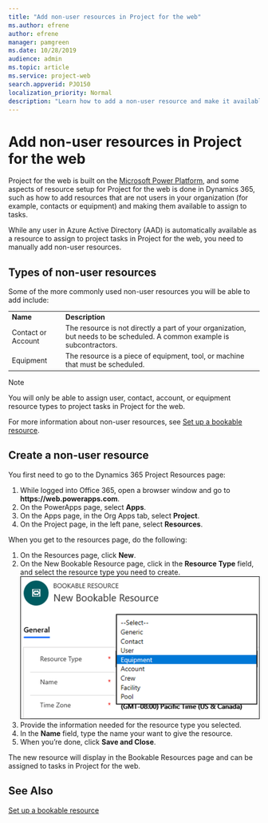 ```yaml
---
title: "Add non-user resources in Project for the web"
ms.author: efrene
author: efrene
manager: pamgreen
ms.date: 10/28/2019
audience: admin
ms.topic: article
ms.service: project-web
search.appverid: PJO150
localization_priority: Normal
description: "Learn how to add a non-user resource and make it available to assign to tasks in Project for the web."
---
```


# Add non-user resources in Project for the web

Project for the web is built on the [Microsoft Power Platform](https://powerplatform.microsoft.com/en-us/), and some aspects of resource setup for Project for the web is done in Dynamics 365, such as how to add resources that are not users in your organization (for example, contacts or equipment) and making them available to assign to tasks.

While any user in Azure Active Directory (AAD) is automatically available as a resource to assign to project tasks in Project for the web, you need to manually add non-user resources.

## Types of non-user resources

Some of the more commonly used non-user resources you will be able to add include:

|||
|:-----|:-----|
|**Name** <br/> |**Description** <br/> |
|Contact or Account   <br/> |The resource is not directly a part of your organization, but needs to be scheduled. A common example is subcontractors.  <br/> |
|Equipment <br/> |The resource is a piece of equipment, tool, or machine that must be scheduled.  <br/> |

> [!Note] 
> You will only be able to assign user, contact, account, or equipment resource types to project tasks in Project for the web.

For more information about non-user resources, see [Set up a bookable resource](https://docs.microsoft.com/dynamics365/field-service/set-up-bookable-resources#add-work-hours). 


## Create a non-user resource

You first need to go to the Dynamics 365 Project Resources page:
1. While logged into Office 365, open a browser window and go to **https://<spam><spam>web.powerapps<spam><spam>.com**.
2. On the PowerApps page, select **Apps**.
3. On the Apps page, in the Org Apps tab, select **Project**.
4. On the Project page, in the left pane, select **Resources**.


When you get to the resources page, do the following:
1. On the Resources page, click **New**.
2. On the New Bookable Resource page, click in the **Resource Type** field, and select the resource type you need to create.
![Resource types](media\resourcetypes.png)
3. Provide the information needed for the resource type you selected.
4. In the **Name** field, type the name your want to give the resource.
6. When you’re done, click **Save and Close**.

The new resource will display in the Bookable Resources page and can be assigned to tasks in Project for the web.

 
## See Also

[Set up a bookable resource](https://docs.microsoft.com/dynamics365/field-service/set-up-bookable-resources#add-work-hours)
  
  



